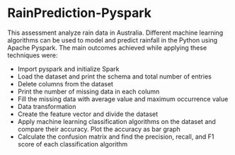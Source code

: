 # RainPrediction-Pyspark

This assessment analyze rain data in Australia. Different machine learning algorithms can be used to model and predict rainfall in the Python using Apache Pyspark. The main outcomes achieved while applying these techniques were:

- Import pyspark and initialize Spark
- Load the dataset and print the schema and total number of entries
- Delete columns from the dataset
- Print the number of missing data in each column
- Fill the missing data with average value and maximum occurrence value
- Data transformation
- Create the feature vector and divide the dataset
- Apply machine learning classification algorithms on the dataset and compare their accuracy. Plot the accuracy as bar graph
- Calculate the confusion matrix and find the precision, recall, and F1 score of each classification algorithm
